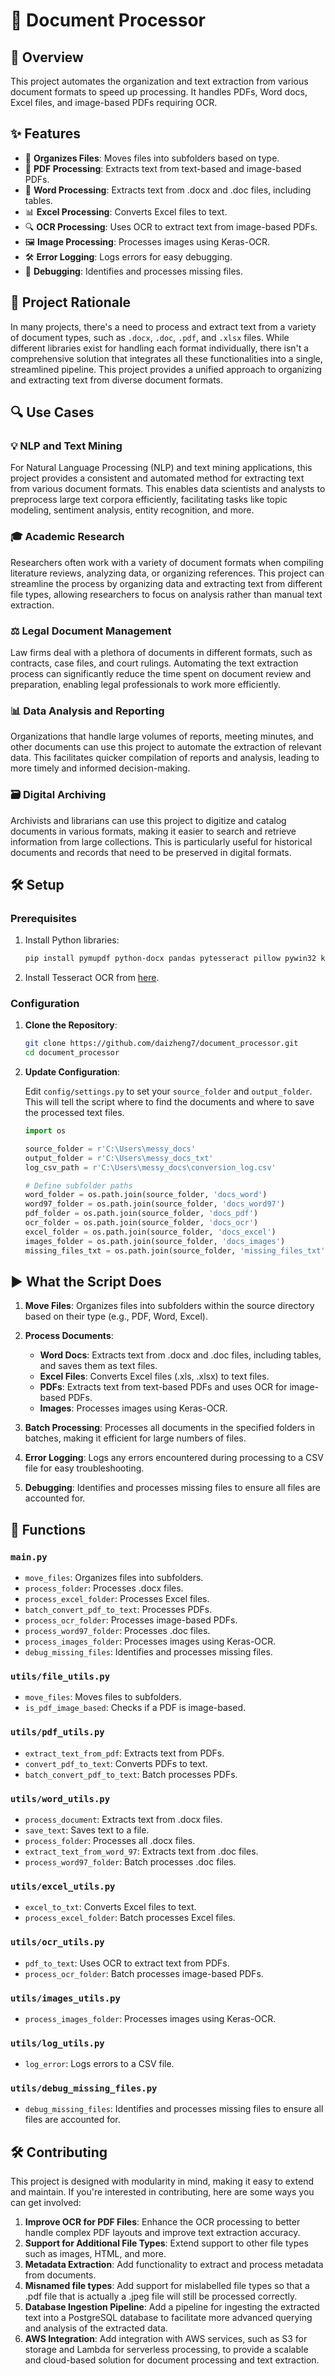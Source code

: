 # 📄 Document Processor

## 🚀 Overview

This project automates the organization and text extraction from various document formats to speed up processing. It handles PDFs, Word docs, Excel files, and image-based PDFs requiring OCR.

## ✨ Features

- 📂 **Organizes Files**: Moves files into subfolders based on type.
- 📑 **PDF Processing**: Extracts text from text-based and image-based PDFs.
- 📝 **Word Processing**: Extracts text from .docx and .doc files, including tables.
- 📊 **Excel Processing**: Converts Excel files to text.
- 🔍 **OCR Processing**: Uses OCR to extract text from image-based PDFs.
- 🖼️ **Image Processing**: Processes images using Keras-OCR.
- 🛠️ **Error Logging**: Logs errors for easy debugging.
- 🐞 **Debugging**: Identifies and processes missing files.

## 🌟 Project Rationale

In many projects, there's a need to process and extract text from a variety of document types, such as `.docx`, `.doc`, `.pdf`, and `.xlsx` files. While different libraries exist for handling each format individually, there isn't a comprehensive solution that integrates all these functionalities into a single, streamlined pipeline. This project provides a unified approach to organizing and extracting text from diverse document formats.

## 🔍 Use Cases

### 💡 NLP and Text Mining
For Natural Language Processing (NLP) and text mining applications, this project provides a consistent and automated method for extracting text from various document formats. This enables data scientists and analysts to preprocess large text corpora efficiently, facilitating tasks like topic modeling, sentiment analysis, entity recognition, and more.

### 🎓 Academic Research
Researchers often work with a variety of document formats when compiling literature reviews, analyzing data, or organizing references. This project can streamline the process by organizing data and extracting text from different file types, allowing researchers to focus on analysis rather than manual text extraction.

### ⚖️ Legal Document Management
Law firms deal with a plethora of documents in different formats, such as contracts, case files, and court rulings. Automating the text extraction process can significantly reduce the time spent on document review and preparation, enabling legal professionals to work more efficiently.

### 📊 Data Analysis and Reporting
Organizations that handle large volumes of reports, meeting minutes, and other documents can use this project to automate the extraction of relevant data. This facilitates quicker compilation of reports and analysis, leading to more timely and informed decision-making.

### 🗃️ Digital Archiving
Archivists and librarians can use this project to digitize and catalog documents in various formats, making it easier to search and retrieve information from large collections. This is particularly useful for historical documents and records that need to be preserved in digital formats.

## 🛠️ Setup

### Prerequisites

1. Install Python libraries:

    ```bash
    pip install pymupdf python-docx pandas pytesseract pillow pywin32 keras-ocr
    ```

2. Install Tesseract OCR from [here](https://github.com/tesseract-ocr/tesseract).

### Configuration

1. **Clone the Repository**:

    ```bash
    git clone https://github.com/daizheng7/document_processor.git
    cd document_processor
    ```

2. **Update Configuration**:

    Edit `config/settings.py` to set your `source_folder` and `output_folder`. This will tell the script where to find the documents and where to save the processed text files.

    ```python
    import os

    source_folder = r'C:\Users\messy_docs'
    output_folder = r'C:\Users\messy_docs_txt'
    log_csv_path = r'C:\Users\messy_docs\conversion_log.csv'

    # Define subfolder paths
    word_folder = os.path.join(source_folder, 'docs_word')
    word97_folder = os.path.join(source_folder, 'docs_word97')
    pdf_folder = os.path.join(source_folder, 'docs_pdf')
    ocr_folder = os.path.join(source_folder, 'docs_ocr')
    excel_folder = os.path.join(source_folder, 'docs_excel')
    images_folder = os.path.join(source_folder, 'docs_images')
    missing_files_txt = os.path.join(source_folder, 'missing_files_txt')
    ```

## ▶️ What the Script Does

1. **Move Files**: Organizes files into subfolders within the source directory based on their type (e.g., PDF, Word, Excel).

2. **Process Documents**:
    - **Word Docs**: Extracts text from .docx and .doc files, including tables, and saves them as text files.
    - **Excel Files**: Converts Excel files (.xls, .xlsx) to text files.
    - **PDFs**: Extracts text from text-based PDFs and uses OCR for image-based PDFs.
    - **Images**: Processes images using Keras-OCR.

3. **Batch Processing**: Processes all documents in the specified folders in batches, making it efficient for large numbers of files.

4. **Error Logging**: Logs any errors encountered during processing to a CSV file for easy troubleshooting.

5. **Debugging**: Identifies and processes missing files to ensure all files are accounted for.

## 🔧 Functions

### `main.py`

- `move_files`: Organizes files into subfolders.
- `process_folder`: Processes .docx files.
- `process_excel_folder`: Processes Excel files.
- `batch_convert_pdf_to_text`: Processes PDFs.
- `process_ocr_folder`: Processes image-based PDFs.
- `process_word97_folder`: Processes .doc files.
- `process_images_folder`: Processes images using Keras-OCR.
- `debug_missing_files`: Identifies and processes missing files.

### `utils/file_utils.py`

- `move_files`: Moves files to subfolders.
- `is_pdf_image_based`: Checks if a PDF is image-based.

### `utils/pdf_utils.py`

- `extract_text_from_pdf`: Extracts text from PDFs.
- `convert_pdf_to_text`: Converts PDFs to text.
- `batch_convert_pdf_to_text`: Batch processes PDFs.

### `utils/word_utils.py`

- `process_document`: Extracts text from .docx files.
- `save_text`: Saves text to a file.
- `process_folder`: Processes all .docx files.
- `extract_text_from_word_97`: Extracts text from .doc files.
- `process_word97_folder`: Batch processes .doc files.

### `utils/excel_utils.py`

- `excel_to_txt`: Converts Excel files to text.
- `process_excel_folder`: Batch processes Excel files.

### `utils/ocr_utils.py`

- `pdf_to_text`: Uses OCR to extract text from PDFs.
- `process_ocr_folder`: Batch processes image-based PDFs.

### `utils/images_utils.py`

- `process_images_folder`: Processes images using Keras-OCR.

### `utils/log_utils.py`

- `log_error`: Logs errors to a CSV file.

### `utils/debug_missing_files.py`

- `debug_missing_files`: Identifies and processes missing files to ensure all files are accounted for.

## 🛠️ Contributing

This project is designed with modularity in mind, making it easy to extend and maintain. If you're interested in contributing, here are some ways you can get involved:

1. **Improve OCR for PDF Files**: Enhance the OCR processing to better handle complex PDF layouts and improve text extraction accuracy.
2. **Support for Additional File Types**: Extend support to other file types such as images, HTML, and more.
3. **Metadata Extraction**: Add functionality to extract and process metadata from documents.
4. **Misnamed file types**: Add support for mislabelled file types so that a .pdf file that is actually a .jpeg file will still be processed correctly.
5. **Database Ingestion Pipeline**: Add a pipeline for ingesting the extracted text into a PostgreSQL database to facilitate more advanced querying and analysis of the extracted data.
6. **AWS Integration**: Add integration with AWS services, such as S3 for storage and Lambda for serverless processing, to provide a scalable and cloud-based solution for document processing and text extraction.
